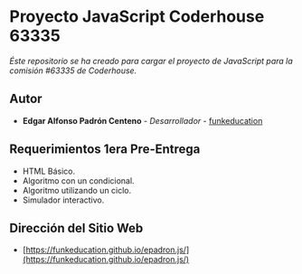 # Proyecto JavaScript Coderhouse 63335

_Éste repositorio se ha creado para cargar el proyecto de JavaScript para la comisión #63335 de Coderhouse._

## Autor

* **Edgar Alfonso Padrón Centeno** - *Desarrollador* - [funkeducation](https://github.com/funkeducation)

## Requerimientos 1era Pre-Entrega

* HTML Básico.
* Algoritmo con un condicional.
* Algoritmo utilizando un ciclo.
* Simulador interactivo.

## Dirección del Sitio Web

* [https://funkeducation.github.io/epadron.js/](https://funkeducation.github.io/epadron.js/)